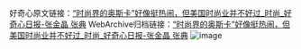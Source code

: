 好奇心原文链接：[“时尚界的奥斯卡”好像挺热闹，但美国时尚业并不好过_时尚_好奇心日报-张金晶 张典](https://www.qdaily.com/articles/10350.html)
WebArchive归档链接：[“时尚界的奥斯卡”好像挺热闹，但美国时尚业并不好过_时尚_好奇心日报-张金晶 张典](http://web.archive.org/web/20190623160147/https://www.qdaily.com/articles/10350.html)
![image](http://ww3.sinaimg.cn/large/007d5XDply1g3vwfb1k5qj30u0391e81)